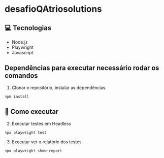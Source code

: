 # desafioQAtriosolutions

## 💻 Tecnologias
- Node.js
- Playwright
- Javascript

## Dependências para executar necessário rodar os comandos

1. Clonar o repositório, instalar as dependências
```
npm install
```

## 🤖 Como executar

2. Executar testes em Headless
```
npx playwright test 
```

3. Executar ver o relatório dos testes
```
npx playwright show-report
```
